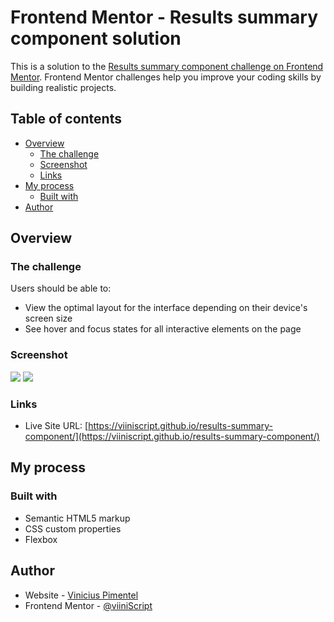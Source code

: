 # Frontend Mentor - Results summary component solution

This is a solution to the [Results summary component challenge on Frontend Mentor](https://www.frontendmentor.io/challenges/results-summary-component-CE_K6s0maV). Frontend Mentor challenges help you improve your coding skills by building realistic projects. 

## Table of contents

- [Overview](#overview)
  - [The challenge](#the-challenge)
  - [Screenshot](#screenshot)
  - [Links](#links)
- [My process](#my-process)
  - [Built with](#built-with)
- [Author](#author)

## Overview

### The challenge

Users should be able to:

- View the optimal layout for the interface depending on their device's screen size
- See hover and focus states for all interactive elements on the page

### Screenshot

![](./screenshots/screenshot-Results-summary-component.png)
![](./screenshots/screenshot_iPhone-6-7-8plus.png)

### Links

- Live Site URL: [https://viiniscript.github.io/results-summary-component/](https://viiniscript.github.io/results-summary-component/)

## My process

### Built with

- Semantic HTML5 markup
- CSS custom properties
- Flexbox

## Author

- Website - [Vinicius Pimentel](https://www.my-future-website.com)
- Frontend Mentor - [@viiniScript](https://www.frontendmentor.io/profile/viiniScript)